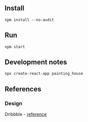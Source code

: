 ## Install
`npm install --no-audit`
## Run
`npm start`
## Development notes
```
npx create-react-app painting_house
```
## References
### Design
Dribbble - [reference](frontend/reference.png)